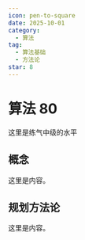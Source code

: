 ```yaml
---
icon: pen-to-square
date: 2025-10-01
category:
  - 算法
tag:
  - 算法基础
  - 方法论
star: 8
---
```


# 算法 80
这里是练气中级的水平
## 概念

这里是内容。

## 规划方法论

这里是内容。
